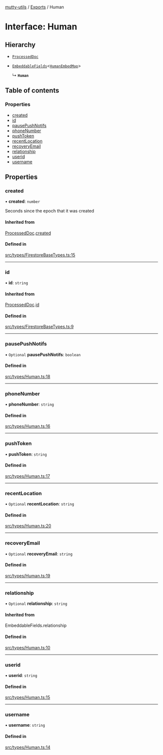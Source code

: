 [mutty-utils](../README.md) / [Exports](../modules.md) / Human

# Interface: Human

## Hierarchy

- [`ProcessedDoc`](ProcessedDoc.md)

- [`EmbeddableFields`](../modules.md#embeddablefields)<[`HumanEmbedMap`](../modules.md#humanembedmap)\>

  ↳ **`Human`**

## Table of contents

### Properties

- [created](Human.md#created)
- [id](Human.md#id)
- [pausePushNotifs](Human.md#pausepushnotifs)
- [phoneNumber](Human.md#phonenumber)
- [pushToken](Human.md#pushtoken)
- [recentLocation](Human.md#recentlocation)
- [recoveryEmail](Human.md#recoveryemail)
- [relationship](Human.md#relationship)
- [userid](Human.md#userid)
- [username](Human.md#username)

## Properties

### created

• **created**: `number`

Seconds since the epoch that it was created

#### Inherited from

[ProcessedDoc](ProcessedDoc.md).[created](ProcessedDoc.md#created)

#### Defined in

[src/types/FirestoreBaseTypes.ts:15](https://github.com/jonlaing/mutty-utils/blob/d7d0eb8/src/types/FirestoreBaseTypes.ts#L15)

___

### id

• **id**: `string`

#### Inherited from

[ProcessedDoc](ProcessedDoc.md).[id](ProcessedDoc.md#id)

#### Defined in

[src/types/FirestoreBaseTypes.ts:9](https://github.com/jonlaing/mutty-utils/blob/d7d0eb8/src/types/FirestoreBaseTypes.ts#L9)

___

### pausePushNotifs

• `Optional` **pausePushNotifs**: `boolean`

#### Defined in

[src/types/Human.ts:18](https://github.com/jonlaing/mutty-utils/blob/d7d0eb8/src/types/Human.ts#L18)

___

### phoneNumber

• **phoneNumber**: `string`

#### Defined in

[src/types/Human.ts:16](https://github.com/jonlaing/mutty-utils/blob/d7d0eb8/src/types/Human.ts#L16)

___

### pushToken

• **pushToken**: `string`

#### Defined in

[src/types/Human.ts:17](https://github.com/jonlaing/mutty-utils/blob/d7d0eb8/src/types/Human.ts#L17)

___

### recentLocation

• `Optional` **recentLocation**: `string`

#### Defined in

[src/types/Human.ts:20](https://github.com/jonlaing/mutty-utils/blob/d7d0eb8/src/types/Human.ts#L20)

___

### recoveryEmail

• `Optional` **recoveryEmail**: `string`

#### Defined in

[src/types/Human.ts:19](https://github.com/jonlaing/mutty-utils/blob/d7d0eb8/src/types/Human.ts#L19)

___

### relationship

• `Optional` **relationship**: `string`

#### Inherited from

EmbeddableFields.relationship

#### Defined in

[src/types/Human.ts:10](https://github.com/jonlaing/mutty-utils/blob/d7d0eb8/src/types/Human.ts#L10)

___

### userid

• **userid**: `string`

#### Defined in

[src/types/Human.ts:15](https://github.com/jonlaing/mutty-utils/blob/d7d0eb8/src/types/Human.ts#L15)

___

### username

• **username**: `string`

#### Defined in

[src/types/Human.ts:14](https://github.com/jonlaing/mutty-utils/blob/d7d0eb8/src/types/Human.ts#L14)
